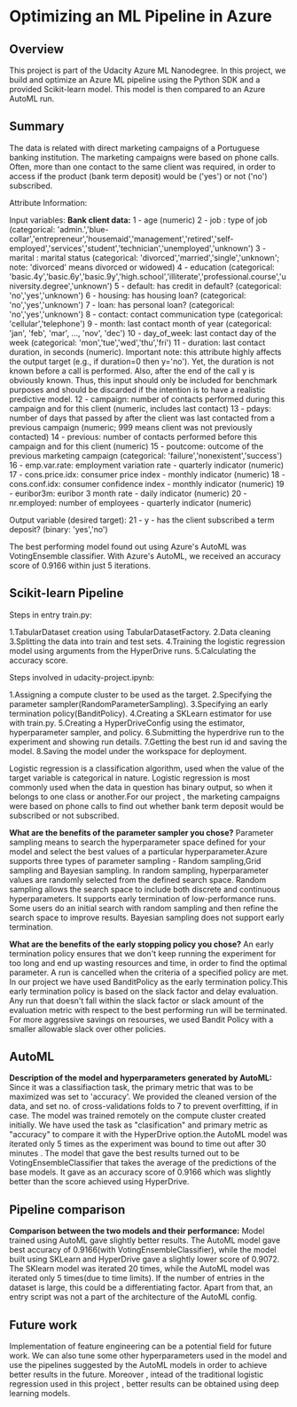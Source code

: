 # Optimizing an ML Pipeline in Azure

## Overview
This project is part of the Udacity Azure ML Nanodegree.
In this project, we build and optimize an Azure ML pipeline using the Python SDK and a provided Scikit-learn model.
This model is then compared to an Azure AutoML run.

## Summary
The data is related with direct marketing campaigns of a Portuguese banking institution. The marketing campaigns were based on phone calls. Often, more than one contact to the same client was required, in order to access if the product (bank term deposit) would be ('yes') or not ('no') subscribed.

Attribute Information:

Input variables:
**Bank client data:**
1 - age (numeric)
2 - job : type of job (categorical: 'admin.','blue-collar','entrepreneur','housemaid','management','retired','self-employed','services','student','technician','unemployed','unknown')
3 - marital : marital status (categorical: 'divorced','married','single','unknown'; note: 'divorced' means divorced or widowed)
4 - education (categorical: 'basic.4y','basic.6y','basic.9y','high.school','illiterate','professional.course','university.degree','unknown')
5 - default: has credit in default? (categorical: 'no','yes','unknown')
6 - housing: has housing loan? (categorical: 'no','yes','unknown')
7 - loan: has personal loan? (categorical: 'no','yes','unknown')
8 - contact: contact communication type (categorical: 'cellular','telephone')
9 - month: last contact month of year (categorical: 'jan', 'feb', 'mar', ..., 'nov', 'dec')
10 - day_of_week: last contact day of the week (categorical: 'mon','tue','wed','thu','fri')
11 - duration: last contact duration, in seconds (numeric). Important note: this attribute highly affects the output target (e.g., if duration=0 then y='no'). Yet, the duration is not known before a call is performed. Also, after the end of the call y is obviously known. Thus, this input should only be included for benchmark purposes and should be discarded if the intention is to have a realistic predictive model.
12 - campaign: number of contacts performed during this campaign and for this client (numeric, includes last contact)
13 - pdays: number of days that passed by after the client was last contacted from a previous campaign (numeric; 999 means client was not previously contacted)
14 - previous: number of contacts performed before this campaign and for this client (numeric)
15 - poutcome: outcome of the previous marketing campaign (categorical: 'failure','nonexistent','success')
16 - emp.var.rate: employment variation rate - quarterly indicator (numeric)
17 - cons.price.idx: consumer price index - monthly indicator (numeric)
18 - cons.conf.idx: consumer confidence index - monthly indicator (numeric)
19 - euribor3m: euribor 3 month rate - daily indicator (numeric)
20 - nr.employed: number of employees - quarterly indicator (numeric)

Output variable (desired target):
21 - y - has the client subscribed a term deposit? (binary: 'yes','no')

The best performing model found out using Azure's AutoML was VotingEnsemble classifier. With Azure's AutoML, we received an accuracy score of 0.9166 within just 5 iterations.

## Scikit-learn Pipeline
Steps in entry train.py:

1.TabularDataset creation using TabularDatasetFactory.
2.Data cleaning 
3.Splitting the data into train and test sets.
4.Training the logistic regression model using arguments from the HyperDrive runs.
5.Calculating the accuracy score.

Steps involved in udacity-project.ipynb:

1.Assigning a compute cluster to be used as the target.
2.Specifying the parameter sampler(RandomParameterSampling).
3.Specifying an early termination policy(BanditPolicy).
4.Creating a SKLearn estimator for use with train.py.
5.Creating a HyperDriveConfig using the estimator, hyperparameter sampler, and policy.
6.Submitting the hyperdrive run to the experiment and showing run details.
7.Getting the best run id and saving the model.
8.Saving the model under the workspace for deployment.

Logistic regression is a classification algorithm, used when the value of the target variable is categorical in nature. Logistic regression is most commonly used when the data in question has binary output, so when it belongs to one class or another.For our project , the marketing campaigns were based on phone calls to find out whether bank term deposit would be subscribed or not subscribed.

**What are the benefits of the parameter sampler you chose?**
Parameter sampling means to search the hyperparameter space defined for your model and select the best values of a particular hyperparameter.Azure supports three types of parameter sampling - Random sampling,Grid sampling and Bayesian sampling. In random sampling, hyperparameter values are randomly selected from the defined search space. Random sampling allows the search space to include both discrete and continuous hyperparameters. It supports early termination of low-performance runs. Some users do an initial search with random sampling and then refine the search space to improve results. Bayesian sampling does not support early termination.

**What are the benefits of the early stopping policy you chose?**
An early termination policy ensures that we don't keep running the experiment for too long and end up wasting resources and time, in order to find the optimal parameter. A run is cancelled when the criteria of a specified policy are met. In our project we have used BanditPolicy as the early termination policy.This early termination policy is based on the slack factor and delay evaluation. Any run that doesn't fall within the slack factor or slack amount of the evaluation metric with respect to the best performing run will be terminated. For more aggressive savings on resourses, we used Bandit Policy with a smaller allowable slack over other policies.

## AutoML
**Description of the model and hyperparameters generated by AutoML:**
Since it was a classifiaction task, the primary metric that was to be maximized was set to 'accuracy'. We provided the cleaned version of the data, and set no. of cross-validations folds to 7 to prevent overfitting, if in case. The model was trained remotely on the compute cluster created initially. We have used the task as "clasification" and primary metric as "accuracy" to compare it with the HyperDrive option.the AutoML model was iterated only 5 times as the experiment was bound to time out after 30 minutes . The model that gave the best results turned out to be VotingEnsembleClassifier that takes the average of the predictions of the base models. It gave as an accuracy score of 0.9166 which was slightly better than the score achieved using HyperDrive. 

## Pipeline comparison
**Comparison between the two models and their performance:**
Model trained using AutoML gave slightly better results. The AutoML model gave best accuracy of 0.9166(with VotingEnsembleClassifier), while the model built using SKLearn and HyperDrive gave a slightly lower score of 0.9072. The SKlearn model was iterated 20 times, while the AutoML model was iterated only 5 times(due to time limits). If the number of entries in the dataset is large, this could be a differentiating factor. Apart from that, an entry script was not a part of the architecture of the AutoML config.

## Future work
Implementation of feature engineering can be a potential field for future work. We can also tune some other hyperparameters used in the model and use the pipelines suggested by the AutoML models in order to achieve better results in the future. Moreover , intead of the traditional logistic regression used in this project , better results can be obtained using deep learning models.

